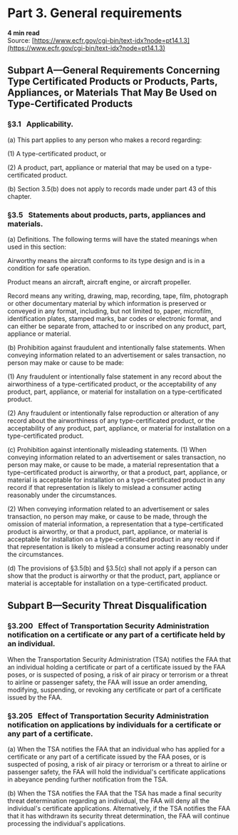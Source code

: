 # Part 3. General requirements
**4 min read**  
Source: [https://www.ecfr.gov/cgi-bin/text-idx?node=pt14.1.3](https://www.ecfr.gov/cgi-bin/text-idx?node=pt14.1.3)

## Subpart A—General Requirements Concerning Type Certificated Products or Products, Parts, Appliances, or Materials That May Be Used on Type-Certificated Products

### §3.1   Applicability.

(a) This part applies to any person who makes a record regarding:

(1) A type-certificated product, or

(2) A product, part, appliance or material that may be used on a type-certificated product.

(b) Section 3.5(b) does not apply to records made under part 43 of this chapter.

### §3.5   Statements about products, parts, appliances and materials.

(a) Definitions. The following terms will have the stated meanings when used in this section:

Airworthy means the aircraft conforms to its type design and is in a condition for safe operation.

Product means an aircraft, aircraft engine, or aircraft propeller.

Record means any writing, drawing, map, recording, tape, film, photograph or other documentary material by which information is preserved or conveyed in any format, including, but not limited to, paper, microfilm, identification plates, stamped marks, bar codes or electronic format, and can either be separate from, attached to or inscribed on any product, part, appliance or material.

(b) Prohibition against fraudulent and intentionally false statements. When conveying information related to an advertisement or sales transaction, no person may make or cause to be made:

(1) Any fraudulent or intentionally false statement in any record about the airworthiness of a type-certificated product, or the acceptability of any product, part, appliance, or material for installation on a type-certificated product.

(2) Any fraudulent or intentionally false reproduction or alteration of any record about the airworthiness of any type-certificated product, or the acceptability of any product, part, appliance, or material for installation on a type-certificated product.

(c) Prohibition against intentionally misleading statements. (1) When conveying information related to an advertisement or sales transaction, no person may make, or cause to be made, a material representation that a type-certificated product is airworthy, or that a product, part, appliance, or material is acceptable for installation on a type-certificated product in any record if that representation is likely to mislead a consumer acting reasonably under the circumstances.

(2) When conveying information related to an advertisement or sales transaction, no person may make, or cause to be made, through the omission of material information, a representation that a type-certificated product is airworthy, or that a product, part, appliance, or material is acceptable for installation on a type-certificated product in any record if that representation is likely to mislead a consumer acting reasonably under the circumstances.

(d) The provisions of §3.5(b) and §3.5(c) shall not apply if a person can show that the product is airworthy or that the product, part, appliance or material is acceptable for installation on a type-certificated product.

## Subpart B—Security Threat Disqualification

### §3.200   Effect of Transportation Security Administration notification on a certificate or any part of a certificate held by an individual.

When the Transportation Security Administration (TSA) notifies the FAA that an individual holding a certificate or part of a certificate issued by the FAA poses, or is suspected of posing, a risk of air piracy or terrorism or a threat to airline or passenger safety, the FAA will issue an order amending, modifying, suspending, or revoking any certificate or part of a certificate issued by the FAA.

### §3.205   Effect of Transportation Security Administration notification on applications by individuals for a certificate or any part of a certificate.

(a) When the TSA notifies the FAA that an individual who has applied for a certificate or any part of a certificate issued by the FAA poses, or is suspected of posing, a risk of air piracy or terrorism or a threat to airline or passenger safety, the FAA will hold the individual's certificate applications in abeyance pending further notification from the TSA.

(b) When the TSA notifies the FAA that the TSA has made a final security threat determination regarding an individual, the FAA will deny all the individual's certificate applications. Alternatively, if the TSA notifies the FAA that it has withdrawn its security threat determination, the FAA will continue processing the individual's applications.